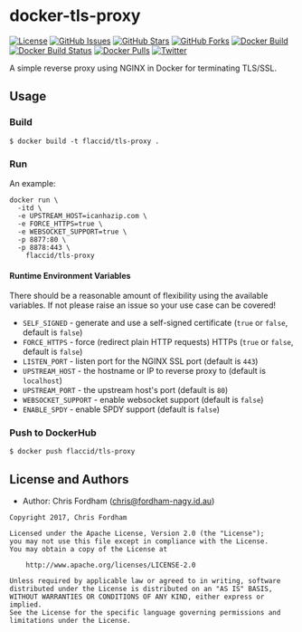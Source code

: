 # docker-tls-proxy

[![License][badge-license]][apache2]
[![GitHub Issues][badge-gh-issues]][gh-issues]
[![GitHub Stars][badge-gh-stars]][gh-stars]
[![GitHub Forks][badge-gh-forks]][gh-forks]
[![Docker Build][badge-docker-build]][docker-builds]
[![Docker Build Status][badge-docker-build-status]][docker-builds]
[![Docker Pulls][badge-docker-pulls]][docker-hub]
[![Twitter][badge-twitter]][tweet]

A simple reverse proxy using NGINX in Docker for terminating TLS/SSL.

## Usage

### Build

    $ docker build -t flaccid/tls-proxy .

### Run

An example:

```
docker run \
  -itd \
  -e UPSTREAM_HOST=icanhazip.com \
  -e FORCE_HTTPS=true \
  -e WEBSOCKET_SUPPORT=true \
  -p 8877:80 \
  -p 8878:443 \
    flaccid/tls-proxy
```

#### Runtime Environment Variables

There should be a reasonable amount of flexibility using the available variables. If not please raise an issue so your use case can be covered!

- `SELF_SIGNED` - generate and use a self-signed certificate (`true` or `false`, default is `false`)
- `FORCE_HTTPS` - force (redirect plain HTTP requests) HTTPs (`true` or `false`, default is `false`)
- `LISTEN_PORT` - listen port for the NGINX SSL port (default is `443`)
- `UPSTREAM_HOST` - the hostname or IP to reverse proxy to (default is `localhost`)
- `UPSTREAM_PORT` - the upstream host's port (default is `80`)
- `WEBSOCKET_SUPPORT` - enable websocket support (default is `false`)
- `ENABLE_SPDY` - enable SPDY support (default is `false`)

### Push to DockerHub

    $ docker push flaccid/tls-proxy

License and Authors
-------------------
- Author: Chris Fordham (<chris@fordham-nagy.id.au>)

```text
Copyright 2017, Chris Fordham

Licensed under the Apache License, Version 2.0 (the "License");
you may not use this file except in compliance with the License.
You may obtain a copy of the License at

    http://www.apache.org/licenses/LICENSE-2.0

Unless required by applicable law or agreed to in writing, software
distributed under the License is distributed on an "AS IS" BASIS,
WITHOUT WARRANTIES OR CONDITIONS OF ANY KIND, either express or implied.
See the License for the specific language governing permissions and
limitations under the License.
```

[badge-license]: https://img.shields.io/badge/license-Apache%202-blue.svg
[badge-gh-issues]: https://img.shields.io/github/issues/flaccid/docker-tls-proxy.svg
[badge-gh-forks]: https://img.shields.io/github/forks/flaccid/docker-tls-proxy.svg
[badge-gh-stars]: https://img.shields.io/github/stars/flaccid/docker-tls-proxy.svg
[badge-docker-build]: https://img.shields.io/docker/automated/flaccid/tls-proxy.svg
[badge-docker-build-status]: https://img.shields.io/docker/build/flaccid/tls-proxy.svg
[badge-docker-pulls]: https://img.shields.io/docker/pulls/flaccid/tls-proxy.svg
[badge-twitter]: https://img.shields.io/twitter/url/https/github.com/flaccid/docker-tls-proxy.svg?style=social
[gh-issues]: https://github.com/flaccid/docker-tls-proxy/issues
[gh-stars]: https://github.com/flaccid/docker-tls-proxy/stargazers
[gh-forks]: https://github.com/flaccid/docker-tls-proxy/network
[docker-builds]: https://hub.docker.com/r/flaccid/tls-proxy/builds/
[docker-hub]: https://registry.hub.docker.com/u/flaccid/tls-proxy/
[apache2]: https://www.apache.org/licenses/LICENSE-2.0
[tweet]: https://twitter.com/intent/tweet?text=check%20out%20https://goo.gl/KS5vis&url=%5Bobject%20Object%5D
